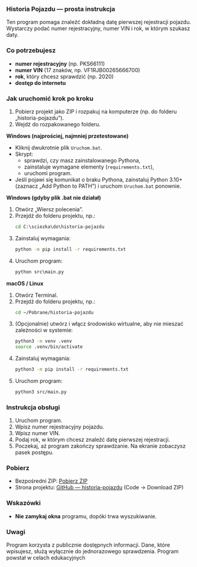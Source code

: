 ### Historia Pojazdu — prosta instrukcja

Ten program pomaga znaleźć dokładną datę pierwszej rejestracji pojazdu. Wystarczy podać numer rejestracyjny, numer VIN i rok, w którym szukasz daty.

### Co potrzebujesz
- **numer rejestracyjny** (np. PKS66111)
- **numer VIN** (17 znaków, np. VF1RJB00265666700)
- **rok**, który chcesz sprawdzić (np. 2020)
- **dostęp do internetu**

### Jak uruchomić krok po kroku

1. Pobierz projekt jako ZIP i rozpakuj na komputerze (np. do folderu „historia-pojazdu”).
2. Wejdź do rozpakowanego folderu.

**Windows (najprościej, najmniej przetestowane)**
- Kliknij dwukrotnie plik `Uruchom.bat`.
- Skrypt:
  - sprawdzi, czy masz zainstalowanego Pythona,
  - zainstaluje wymagane elementy (`requirements.txt`),
  - uruchomi program.
- Jeśli pojawi się komunikat o braku Pythona, zainstaluj Python 3.10+ (zaznacz „Add Python to PATH”) i uruchom `Uruchom.bat` ponownie.

**Windows (gdyby plik .bat nie działał)**
1. Otwórz „Wiersz polecenia”.
2. Przejdź do folderu projektu, np.:
   ```bat
   cd C:\sciezka\do\historia-pojazdu
   ```
3. Zainstaluj wymagania:
   ```bat
   python -m pip install -r requirements.txt
   ```
4. Uruchom program:
   ```bat
   python src\main.py
   ```

**macOS / Linux**
1. Otwórz Terminal.
2. Przejdź do folderu projektu, np.:
   ```bash
   cd ~/Pobrane/historia-pojazdu
   ```
3. (Opcjonalnie) utwórz i włącz środowisko wirtualne, aby nie mieszać zależności w systemie:
   ```bash
   python3 -m venv .venv
   source .venv/bin/activate
   ```
4. Zainstaluj wymagania:
   ```bash
   python3 -m pip install -r requirements.txt
   ```
5. Uruchom program:
   ```bash
   python3 src/main.py
   ```


### Instrukcja obsługi
1. Uruchom program.
2. Wpisz numer rejestracyjny pojazdu.
3. Wpisz numer VIN.
4. Podaj rok, w którym chcesz znaleźć datę pierwszej rejestracji.
5. Poczekaj, aż program zakończy sprawdzanie. Na ekranie zobaczysz pasek postępu.

### Pobierz
- Bezpośredni ZIP: [Pobierz ZIP](https://github.com/IgorWalkowiak/historia-pojazdu/archive/refs/heads/master.zip)
- Strona projektu: [GitHub — historia-pojazdu](https://github.com/IgorWalkowiak/historia-pojazdu) (Code → Download ZIP)

### Wskazówki
- **Nie zamykaj okna** programu, dopóki trwa wyszukiwanie.

### Uwagi
Program korzysta z publicznie dostępnych informacji. Dane, które wpisujesz, służą wyłącznie do jednorazowego sprawdzenia. Program powstał w celach edukacyjnych


